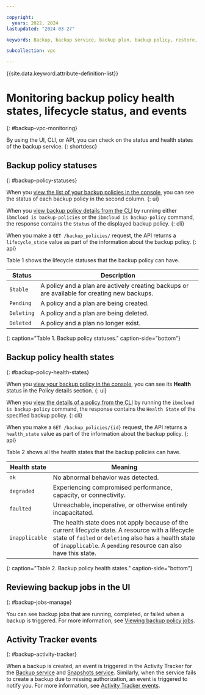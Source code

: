 ```yaml
---

copyright:
  years: 2022, 2024
lastupdated: "2024-03-27"

keywords: Backup, backup service, backup plan, backup policy, restore, restore volume, restore data

subcollection: vpc

---
```


{{site.data.keyword.attribute-definition-list}}

# Monitoring backup policy health states, lifecycle status, and events
{: #backup-vpc-monitoring}

By using the UI, CLI, or API, you can check on the status and health states of the backup service.
{: shortdesc}

## Backup policy statuses
{: #backup-policy-statuses}

When you [view the list of your backup policies in the console](/docs/vpc?topic=vpc-backup-view-policies&interface=ui#backup-view-ui), you can see the status of each backup policy in the second column.
{: ui}

When you [view backup policy details from the CLI](/docs/vpc?topic=vpc-backup-view-policies&interface=cli#backup-view-details-cli) by running either `ibmcloud is backup-policies` or the `ibmcloud is backup-policy` command, the response contains the `Status` of the displayed backup policy.
{: cli}

When you make a `GET /backup_policies/` request, the API returns a `lifecycle_state` value as part of the information about the backup policy.
{: api}

Table 1 shows the lifecycle statuses that the backup policy can have.

| Status    | Description |
|-----------|-------------|
| `Stable`  | A policy and a plan are actively creating backups or are available for creating new backups. |
| `Pending` | A policy and a plan are being created. |
| `Deleting`| A policy and a plan are being deleted. |
| `Deleted` | A policy and a plan no longer exist. |
{: caption="Table 1. Backup policy statuses." caption-side="bottom"}

## Backup policy health states
{: #backup-policy-health-states}

When you [view your backup policy in the console](/docs/vpc?topic=vpc-backup-view-policies&interface=ui#backup-view-ui), you can see its **Health** status in the Policy details section.
{: ui}

When you [view the details of a policy from the CLI](/docs/vpc?topic=vpc-backup-view-policies&interface=cli#backup-view-details-cli) by running the `ibmcloud is backup-policy` command, the response contains the `Health State` of the specified backup policy.
{: cli}

When you make a `GET /backup_policies/{id}` request, the API returns a `health_state` value as part of the information about the backup policy.
{: api}

Table 2 shows all the health states that the backup policies can have.

| Health state | Meaning |
|--------------|---------|
|`ok`          | No abnormal behavior was detected. |
|`degraded`    | Experiencing compromised performance, capacity, or connectivity. |
|`faulted`     | Unreachable, inoperative, or otherwise entirely incapacitated. |
|`inapplicable`| The health state does not apply because of the current lifecycle state. A resource with a lifecycle state of `failed` or `deleting` also has a health state of `inapplicable`. A `pending` resource can also have this state.|
{: caption="Table 2. Backup policy health states." caption-side="bottom"}

## Reviewing backup jobs in the UI
{: #backup-jobs-manage}

You can see backup jobs that are running, completed, or failed when a backup is triggered. For more information, see [Viewing backup policy jobs](/docs/vpc?topic=vpc-backup-view-policy-jobs).

## Activity Tracker events
{: #backup-activity-tracker}

When a backup is created, an event is triggered in the Activity Tracker for the [Backup service](/docs/vpc?topic=vpc-at-events&interface=ui#events-backup-service) and [Snapshots service](/docs/vpc?topic=vpc-at-events&interface=ui#events-snapshots). Similarly, when the service fails to create a backup due to missing authorization, an event is triggered to notify you. For more information, see [Activity Tracker events](/docs/vpc?topic=vpc-at-events).
